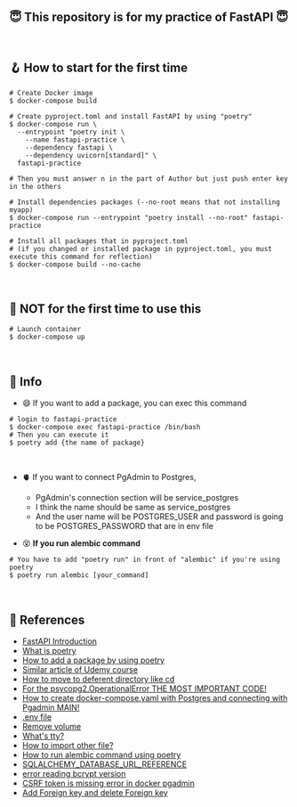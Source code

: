 ## 😇 This repository is for my practice of FastAPI 😇
<br>

## 🪝 How to start for the first time
``` shell
# Create Docker image
$ docker-compose build

# Create pyproject.toml and install FastAPI by using "poetry"
$ docker-compose run \
  --entrypoint "poetry init \
    --name fastapi-practice \
    --dependency fastapi \
    --dependency uvicorn[standard]" \
  fastapi-practice

# Then you must answer n in the part of Author but just push enter key in the others

# Install dependencies packages (--no-root means that not installing myapp)
$ docker-compose run --entrypoint "poetry install --no-root" fastapi-practice

# Install all packages that in pyproject.toml
# (if you changed or installed package in pyproject.toml, you must execute this command for reflection)
$ docker-compose build --no-cache
```
<br>

## 🚦 NOT for the first time to use this
``` shell
# Launch container
$ docker-compose up
```
<br>

## 🦖 Info
- 😄 If you want to add a package, you can exec this command
```shell
# login to fastapi-practice
$ docker-compose exec fastapi-practice /bin/bash
# Then you can execute it
$ poetry add {the name of package}
```
<br>

- 🫀 If you want to connect PgAdmin to Postgres,
  - PgAdmin's connection section will be service_postgres
  - I think the name should be same as service_postgres
  - And the user name will be POSTGRES_USER and password is going to be POSTGRES_PASSWORD that are in env file

- 😵 **If you run alembic command**
```shell
# You have to add "poetry run" in front of "alembic" if you're using poetry
$ poetry run alembic [your_command]
```

<br>

## 🚢 References
- [FastAPI Introduction](https://zenn.dev/sh0nk/books/537bb028709ab9/)
- [What is poetry](https://qiita.com/nilwurtz/items/0e5b8382757ccad9a56c)
- [How to add a package by using poetry](https://zenn.dev/rihito/articles/7b48821e4a3f74)
- [Similar article of Udemy course](https://qiita.com/yamarao/items/6889adfd4b484b7b5e11)
- [How to move to deferent directory like cd](https://qiita.com/rururu_kenken/items/8b5862e54fbe156a8cb8)
- [For the psycopg2.OperationalError THE MOST IMPORTANT CODE!](https://zenn.dev/ryo_t/articles/3be7a5ca39d496)
- [How to create docker-compose.yaml with Postgres and connecting with Pgadmin MAIN!](https://qiita.com/Akhr/items/8d5b5127ee971a640253)
- [.env file](https://qiita.com/SolKul/items/989727aeeafcae28ecf7)
- [Remove volume](https://ysko909.github.io/posts/delete-volume-when-get-password-authentication-failed-error/)
- [What's tty?](https://zenn.dev/hohner/articles/43a0da20181d34)
- [How to import other file?](https://qiita.com/karadaharu/items/37403e6e82ae4417d1b3)
- [How to run alembic command using poetry](https://zenn.dev/keita_f/articles/4493e3cfd76aec)
- [SQLALCHEMY_DATABASE_URL_REFERENCE](https://stackoverflow.com/questions/71116549/sqlalchemy-exc-operationalerror-psycopg2-operationalerror-with-postgresql)
- [error reading bcrypt version ](https://github.com/langflow-ai/langflow/issues/1173)
- [CSRF token is missing error in docker pgadmin](https://stackoverflow.com/questions/64394628/csrf-token-is-missing-error-in-docker-pgadmin)
- [Add Foreign key and delete Foreign key](https://postgresweb.com/post-6354#google_vignette)